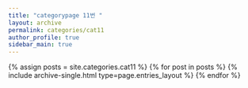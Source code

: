 ```yaml
---
title: "categorypage 11번 "
layout: archive
permalink: categories/cat11
author_profile: true
sidebar_main: true
---
```


{% assign posts = site.categories.cat11 %}
{% for post in posts %} {% include archive-single.html type=page.entries_layout %} {% endfor %}
